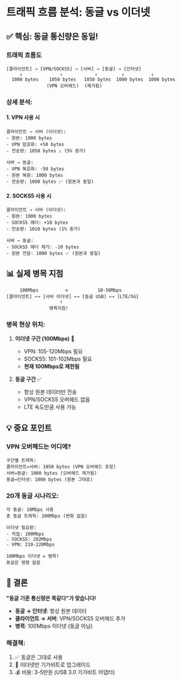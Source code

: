 # 트래픽 흐름 분석: 동글 vs 이더넷

## ✅ 핵심: 동글 통신량은 동일!

### 트래픽 흐름도

```
[클라이언트] → [VPN/SOCKS5] → [서버] → [동글] → [인터넷]
     ↓              ↓            ↓         ↓          ↓
  1000 bytes    1050 bytes   1050 bytes  1000 bytes  1000 bytes
               (VPN 오버헤드)  (제거됨)
```

### 상세 분석:

#### 1. **VPN 사용 시**
```
클라이언트 → 서버 (이더넷):
- 원본: 1000 bytes
- VPN 암호화: +50 bytes  
- 전송량: 1050 bytes ⚠️ (5% 증가)

서버 → 동글:
- VPN 복호화: -50 bytes
- 원본 복원: 1000 bytes
- 전송량: 1000 bytes ✅ (원본과 동일)
```

#### 2. **SOCKS5 사용 시**
```
클라이언트 → 서버 (이더넷):
- 원본: 1000 bytes
- SOCKS5 헤더: +10 bytes
- 전송량: 1010 bytes (1% 증가)

서버 → 동글:
- SOCKS5 헤더 제거: -10 bytes
- 원본 전달: 1000 bytes ✅ (원본과 동일)
```

## 📊 실제 병목 지점

```
     100Mbps          ∞           10-50Mbps
[클라이언트] ←→ [서버 이더넷] ←→ [동글 USB] ←→ [LTE/5G]
                    ↑
                병목지점!
```

### 병목 현상 위치:

1. **이더넷 구간 (100Mbps)** 🔴
   - VPN: 105-120Mbps 필요
   - SOCKS5: 101-102Mbps 필요
   - **현재 100Mbps로 제한됨**

2. **동글 구간** ✅
   - 항상 원본 데이터만 전송
   - VPN/SOCKS5 오버헤드 없음
   - LTE 속도만큼 사용 가능

## 💡 중요 포인트

### VPN 오버헤드는 어디에?
```
구간별 트래픽:
클라이언트↔서버: 1050 bytes (VPN 오버헤드 포함)
서버↔동글: 1000 bytes (오버헤드 제거됨)
동글↔인터넷: 1000 bytes (원본 그대로)
```

### 20개 동글 시나리오:
```
각 동글: 10Mbps 사용
총 동글 트래픽: 200Mbps (변화 없음)

이더넷 필요량:
- 직접: 200Mbps
- SOCKS5: 202Mbps  
- VPN: 210-220Mbps

100Mbps 이더넷 = 병목!
동글은 영향 없음
```

## 🎯 결론

**"동글 기준 통신량은 똑같다"가 맞습니다!**

- **동글 → 인터넷**: 항상 원본 데이터
- **클라이언트 → 서버**: VPN/SOCKS5 오버헤드 추가
- **병목**: 100Mbps 이더넷 (동글 아님)

### 해결책:
1. ✅ 동글은 그대로 사용
2. 🔧 이더넷만 기가비트로 업그레이드
3. 💰 비용: 3-5만원 (USB 3.0 기가비트 어댑터)